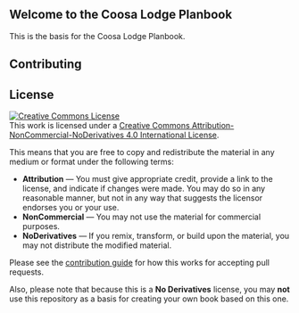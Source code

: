 ## Welcome to the Coosa Lodge Planbook
This is the basis for the Coosa Lodge Planbook.

## Contributing


## License
<a rel="license" href="http://creativecommons.org/licenses/by-nc-nd/4.0/"><img alt="Creative Commons License" style="border-width:0" src="https://i.creativecommons.org/l/by-nc-nd/4.0/88x31.png" /></a><br />This work is licensed under a <a rel="license" href="http://creativecommons.org/licenses/by-nc-nd/4.0/">Creative Commons Attribution-NonCommercial-NoDerivatives 4.0 International License</a>.

This means that you are free to copy and redistribute the material in any medium or format under the following terms:

* **Attribution** — You must give appropriate credit, provide a link to the license, and indicate if changes were made. You may do so in any reasonable manner, but not in any way that suggests the licensor endorses you or your use. 
* **NonCommercial** — You may not use the material for commercial purposes. 
* **NoDerivatives** — If you remix, transform, or build upon the material, you may not distribute the modified material. 

Please see the [contribution guide](CONTRIBUTING.md) for how this works for accepting pull requests.

Also, please note that because this is a **No Derivatives** license, you may **not** use this repository as a basis for creating your own book based on this one.
